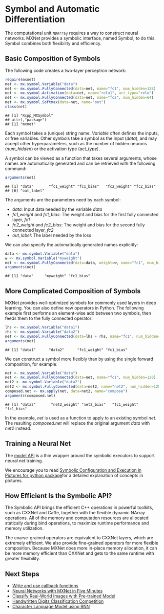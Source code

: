 # Symbol and Automatic Differentiation

The computational unit `NDArray` requires a way to construct neural networks. MXNet provides a symbolic interface, named Symbol, to do this. Symbol combines both flexibility and efficiency.

## Basic Composition of Symbols

The following code creates a two-layer perceptron network:


```r
require(mxnet)
net <- mx.symbol.Variable("data")
net <- mx.symbol.FullyConnected(data=net, name="fc1", num_hidden=128)
net <- mx.symbol.Activation(data=net, name="relu1", act_type="relu")
net <- mx.symbol.FullyConnected(data=net, name="fc2", num_hidden=64)
net <- mx.symbol.Softmax(data=net, name="out")
class(net)
```

```
## [1] "Rcpp_MXSymbol"
## attr(,"package")
## [1] "mxnet"
```

Each symbol takes a (unique) string name. *Variable* often defines the inputs,
or free variables. Other symbols take a symbol as the input (*data*),
and may accept other hyperparameters, such as the number of hidden neurons (*num_hidden*)
or the activation type (*act_type*).

A symbol can be viewed as a function that takes several arguments, whose
names are automatically generated and can be retrieved with the following command:


```r
arguments(net)
```

```
## [1] "data"       "fc1_weight" "fc1_bias"   "fc2_weight" "fc2_bias"
## [6] "out_label"
```

The arguments are the parameters need by each symbol:

- *data*: Input data needed by the variable *data*
- *fc1_weight* and *fc1_bias*: The weight and bias for the first fully connected layer, *fc1*
- *fc2_weight* and *fc2_bias*: The weight and bias for the second fully connected layer, *fc2*
- *out_label*: The label needed by the loss

We can also specify the automatically generated names explicitly:


```r
data <- mx.symbol.Variable("data")
w <- mx.symbol.Variable("myweight")
net <- mx.symbol.FullyConnected(data=data, weight=w, name="fc1", num_hidden=128)
arguments(net)
```

```
## [1] "data"     "myweight" "fc1_bias"
```

## More Complicated Composition of Symbols

MXNet provides well-optimized symbols for
commonly used layers in deep learning. You can also define new operators
in Python. The following example first performs an element-wise add between two
symbols, then feeds them to the fully connected operator:


```r
lhs <- mx.symbol.Variable("data1")
rhs <- mx.symbol.Variable("data2")
net <- mx.symbol.FullyConnected(data=lhs + rhs, name="fc1", num_hidden=128)
arguments(net)
```

```
## [1] "data1"      "data2"      "fc1_weight" "fc1_bias"
```

We can construct a symbol more flexibly than by using the single
forward composition, for example:


```r
net <- mx.symbol.Variable("data")
net <- mx.symbol.FullyConnected(data=net, name="fc1", num_hidden=128)
net2 <- mx.symbol.Variable("data2")
net2 <- mx.symbol.FullyConnected(data=net2, name="net2", num_hidden=128)
composed.net <- mx.apply(net, data=net2, name="compose")
arguments(composed.net)
```

```
## [1] "data2"       "net2_weight" "net2_bias"   "fc1_weight"  "fc1_bias"
```

In the example, *net* is used as a function to apply to an existing symbol
*net*. The resulting *composed.net* will replace the original argument *data* with
*net2* instead.

## Training a Neural Net

The [model API](../../../R-package/R/model.R) is a thin wrapper around the symbolic executors to support neural net training.

We encourage you to read [Symbolic Configuration and Execution in Pictures for python package](../python/symbol_in_pictures.md)for a detailed explanation of concepts in pictures.

## How Efficient Is the Symbolic API?

The Symbolic API brings the efficient C++
operations in powerful toolkits, such as CXXNet and Caffe, together with the
flexible dynamic NArray operations. All of the memory and computation resources are
allocated statically during bind operations, to maximize runtime performance and memory
utilization.

The coarse-grained operators are equivalent to CXXNet layers, which are
extremely efficient.  We also provide fine-grained operators for more flexible
composition. Because MXNet does more in-place memory allocation, it can
be more memory efficient than CXXNet and gets to the same runtime with
greater flexibility.

## Next Steps
* [Write and use callback functions](http://mxnet.io/tutorials/r/CallbackFunctionTutorial.html)
* [Neural Networks with MXNet in Five Minutes](http://mxnet.io/tutorials/r/fiveMinutesNeuralNetwork.html)
* [Classify Real-World Images with Pre-trained Model](http://mxnet.io/tutorials/r/classifyRealImageWithPretrainedModel.html)
* [Handwritten Digits Classification Competition](http://mxnet.io/tutorials/r/mnistCompetition.html)
* [Character Language Model using RNN](http://mxnet.io/tutorials/r/charRnnModel.html)